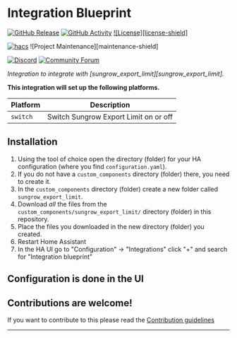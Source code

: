 # Integration Blueprint

[![GitHub Release][releases-shield]][releases]
[![GitHub Activity][commits-shield]][commits]
[![License][license-shield]](LICENSE)

[![hacs][hacsbadge]][hacs]
![Project Maintenance][maintenance-shield]

[![Discord][discord-shield]][discord]
[![Community Forum][forum-shield]][forum]

_Integration to integrate with [sungrow_export_limit][sungrow_export_limit]._

**This integration will set up the following platforms.**

Platform | Description
-- | --
`switch` | Switch Sungrow Export Limit on or off

## Installation

1. Using the tool of choice open the directory (folder) for your HA configuration (where you find `configuration.yaml`).
1. If you do not have a `custom_components` directory (folder) there, you need to create it.
1. In the `custom_components` directory (folder) create a new folder called `sungrow_export_limit`.
1. Download _all_ the files from the `custom_components/sungrow_export_limit/` directory (folder) in this repository.
1. Place the files you downloaded in the new directory (folder) you created.
1. Restart Home Assistant
1. In the HA UI go to "Configuration" -> "Integrations" click "+" and search for "Integration blueprint"

## Configuration is done in the UI

<!---->

## Contributions are welcome!

If you want to contribute to this please read the [Contribution guidelines](CONTRIBUTING.md)

***
[commits-shield]: https://img.shields.io/github/commit-activity/y/ross-w/sungrow-export-limit-ha.svg?style=for-the-badge
[commits]: https://github.com/ross-w/sungrow-export-limit-ha/commits/main
[hacs]: https://github.com/hacs/integration
[hacsbadge]: https://img.shields.io/badge/HACS-Custom-orange.svg?style=for-the-badge
[discord]: https://discord.gg/Qa5fW2R
[discord-shield]: https://img.shields.io/discord/330944238910963714.svg?style=for-the-badge
[exampleimg]: example.png
[forum-shield]: https://img.shields.io/badge/community-forum-brightgreen.svg?style=for-the-badge
[forum]: https://community.home-assistant.io/
[releases-shield]: https://img.shields.io/github/release/ross-w/sungrow-export-limit-ha.svg?style=for-the-badge
[releases]: https://github.com/ross-w/sungrow-export-limit-ha/releases

